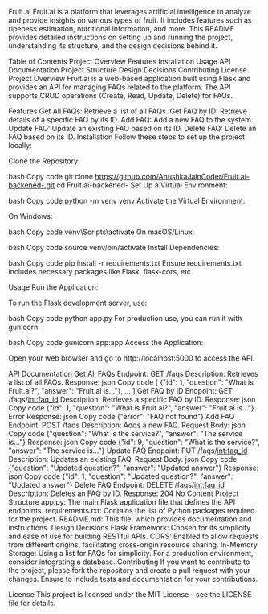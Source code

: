 Fruit.ai
Fruit.ai is a platform that leverages artificial intelligence to analyze and provide insights on various types of fruit. It includes features such as ripeness estimation, nutritional information, and more. This README provides detailed instructions on setting up and running the project, understanding its structure, and the design decisions behind it.

Table of Contents
Project Overview
Features
Installation
Usage
API Documentation
Project Structure
Design Decisions
Contributing
License
Project Overview
Fruit.ai is a web-based application built using Flask and provides an API for managing FAQs related to the platform. The API supports CRUD operations (Create, Read, Update, Delete) for FAQs.

Features
Get All FAQs: Retrieve a list of all FAQs.
Get FAQ by ID: Retrieve details of a specific FAQ by its ID.
Add FAQ: Add a new FAQ to the system.
Update FAQ: Update an existing FAQ based on its ID.
Delete FAQ: Delete an FAQ based on its ID.
Installation
Follow these steps to set up the project locally:

Clone the Repository:

bash
Copy code
git clone https://github.com/AnushkaJainCoder/Fruit.ai-backened-.git
cd Fruit.ai-backened-
Set Up a Virtual Environment:

bash
Copy code
python -m venv venv
Activate the Virtual Environment:

On Windows:

bash
Copy code
venv\Scripts\activate
On macOS/Linux:

bash
Copy code
source venv/bin/activate
Install Dependencies:

bash
Copy code
pip install -r requirements.txt
Ensure requirements.txt includes necessary packages like Flask, flask-cors, etc.

Usage
Run the Application:

To run the Flask development server, use:

bash
Copy code
python app.py
For production use, you can run it with gunicorn:

bash
Copy code
gunicorn app:app
Access the Application:

Open your web browser and go to http://localhost:5000 to access the API.

API Documentation
Get All FAQs
Endpoint: GET /faqs
Description: Retrieves a list of all FAQs.
Response:
json
Copy code
[
    {"id": 1, "question": "What is Fruit.ai?", "answer": "Fruit.ai is..."},
    ...
]
Get FAQ by ID
Endpoint: GET /faqs/<int:faq_id>
Description: Retrieves a specific FAQ by ID.
Response:
json
Copy code
{"id": 1, "question": "What is Fruit.ai?", "answer": "Fruit.ai is..."}
Error Response:
json
Copy code
{"error": "FAQ not found"}
Add FAQ
Endpoint: POST /faqs
Description: Adds a new FAQ.
Request Body:
json
Copy code
{"question": "What is the service?", "answer": "The service is..."}
Response:
json
Copy code
{"id": 9, "question": "What is the service?", "answer": "The service is..."}
Update FAQ
Endpoint: PUT /faqs/<int:faq_id>
Description: Updates an existing FAQ.
Request Body:
json
Copy code
{"question": "Updated question?", "answer": "Updated answer"}
Response:
json
Copy code
{"id": 1, "question": "Updated question?", "answer": "Updated answer"}
Delete FAQ
Endpoint: DELETE /faqs/<int:faq_id>
Description: Deletes an FAQ by ID.
Response: 204 No Content
Project Structure
app.py: The main Flask application file that defines the API endpoints.
requirements.txt: Contains the list of Python packages required for the project.
README.md: This file, which provides documentation and instructions.
Design Decisions
Flask Framework: Chosen for its simplicity and ease of use for building RESTful APIs.
CORS: Enabled to allow requests from different origins, facilitating cross-origin resource sharing.
In-Memory Storage: Using a list for FAQs for simplicity. For a production environment, consider integrating a database.
Contributing
If you want to contribute to the project, please fork the repository and create a pull request with your changes. Ensure to include tests and documentation for your contributions.

License
This project is licensed under the MIT License - see the LICENSE file for details.
